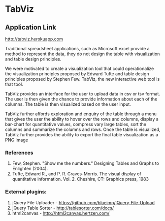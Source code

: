 TabViz
======

## Application Link
http://tabviz.herokuapp.com


Traditional spreadsheet applications, such as Microsoft excel provide a method to represent the data, they do not design the table with visualization and table design principles.

We were motivated to create a visualization tool that could operationalize the visualization principles proposed by Edward Tufte and table design principles proposed by Stephen Few. TabViz, the new interactive web tool is that tool.

TabViz provides an interface for the user to upload data in csv or tsv format. The user is then given the chance to provide information about each of the columns. The table is then visualized based on the user input.

TabViz further affords exploration and enquiry of the table through a menu that gives the user the ability to hover over the rows and columns, display a bar-chart for quantitative values, compress vary large tables, sort the columns and summarize the columns and rows. Once the table is visualized, TabViz further provides the ability to export the final table visualization as a PNG image


### References
1. Few, Stephen. "Show me the numbers." Designing Tables and Graphs to Enlighten (2004).
1. Tufte, Edward R., and P. R. Graves-Morris. The visual display of quantitative information. Vol. 2. Cheshire, CT: Graphics press, 1983

### External plugins:
1. jQuery File Uploader - https://github.com/blueimp/jQuery-File-Upload
1. jQuery Table Sorter - http://tablesorter.com/docs/
1. html2canvas - http://html2canvas.hertzen.com/